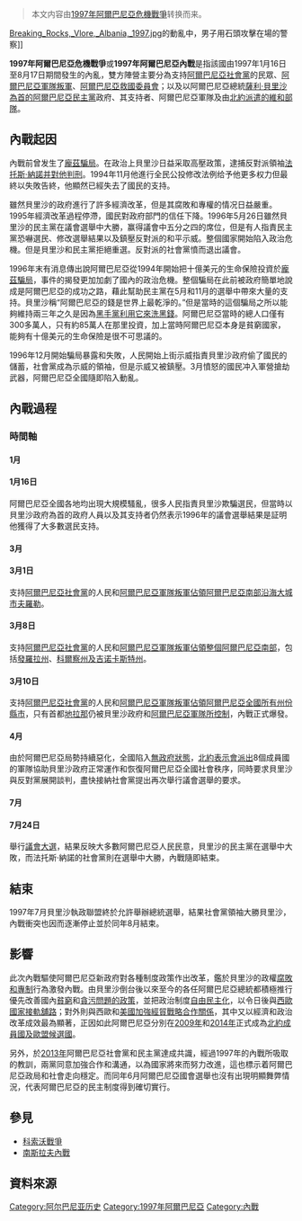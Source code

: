 > 本文内容由[1997年阿爾巴尼亞危機戰爭](https://zh.wikipedia.org/wiki/1997年阿爾巴尼亞危機戰爭)转换而来。


[Breaking_Rocks,_Vlore,_Albania,_1997.jpg](https://zh.wikipedia.org/wiki/File:Breaking_Rocks,_Vlore,_Albania,_1997.jpg "fig:Breaking_Rocks,_Vlore,_Albania,_1997.jpg")的動亂中，男子用石頭攻擊在場的警察\]\]

**1997年阿爾巴尼亞危機戰爭**或**1997年阿爾巴尼亞內戰**是指該國由1997年1月16日至8月17日期間發生的內亂，雙方陣營主要分為支持[阿爾巴尼亞社會黨](../Page/阿爾巴尼亞社會黨.md "wikilink")的民眾、[阿爾巴尼亞軍隊叛軍](https://zh.wikipedia.org/wiki/阿爾巴尼亞軍隊 "wikilink")、[阿爾巴尼亞救國委員會](https://zh.wikipedia.org/wiki/阿爾巴尼亞救國委員會 "wikilink")；以及以阿爾巴尼亞總統[薩利·貝里沙為首的](https://zh.wikipedia.org/wiki/薩利·貝里沙 "wikilink")[阿爾巴尼亞民主黨](../Page/阿爾巴尼亞民主黨.md "wikilink")政府、其支持者、阿爾巴尼亞軍隊及由[北約派遣的](https://zh.wikipedia.org/wiki/北約 "wikilink")[維和部隊](https://zh.wikipedia.org/wiki/維和部隊 "wikilink")。

## 內戰起因

內戰前曾发生了[龐茲騙局](../Page/龐茲騙局.md "wikilink")。在政治上貝里沙日益采取高壓政策，逮捕反對派領袖[法托斯·納諾并對他判刑](https://zh.wikipedia.org/wiki/法托斯·納諾 "wikilink")。1994年11月他進行全民公投修改法例给予他更多权力但最終以失敗告終，他顯然已經失去了國民的支持。

雖然貝里沙的政府進行了許多經濟改革，但是其腐敗和專權的情况日益嚴重。1995年經濟改革過程停滯，國民對政府部門的信任下降。1996年5月26日雖然貝里沙的民主黨在議會選舉中大勝，赢得議會中五分之四的席位，但是有人指責民主黨恐嚇選民、修改選舉結果以及鎮壓反對派的和平示威。整個國家開始陷入政治危機。但是貝里沙和民主黨拒絕重選。反對派的社會黨憤而退出議會。

1996年末有消息傳出說阿爾巴尼亞從1994年開始把十億美元的生命保險投資於[龐茲騙局](../Page/龐茲騙局.md "wikilink")，事件的揭發更加加劇了國內的政治危機。整個騙局在此前被政府簡單地說成是阿爾巴尼亞的成功之路，藉此幫助民主黨在5月和11月的選舉中帶來大量的支持。貝里沙稱“阿爾巴尼亞的錢是世界上最乾淨的。”但是當時的這個騙局之所以能夠維持兩三年之久是因為[黑手黨利用它來](https://zh.wikipedia.org/wiki/黑手黨 "wikilink")[洗黑錢](https://zh.wikipedia.org/wiki/洗黑錢 "wikilink")。阿爾巴尼亞當時的總人口僅有300多萬人，只有約85萬人在那里投資，加上當時阿爾巴尼亞本身是貧窮國家，能夠有十億美元的生命保險是很不可思議的。

1996年12月開始騙局暴露和失敗，人民開始上街示威指責貝里沙政府偷了國民的儲蓄，社會黨成為示威的領袖，但是示威又被鎮壓。3月憤怒的國民冲入軍營搶劫武器，阿爾巴尼亞全國隨即陷入動亂。

## 內戰過程

### 時間軸

#### 1月

#### 1月16日

阿爾巴尼亞全國各地均出現大規模騷亂，很多人民指責貝里沙欺騙選民，但當時以貝里沙政府為首的政府人員以及其支持者仍然表示1996年的議會選舉結果是証明他獲得了大多數選民支持。

#### 3月

#### 3月1日

支持[阿爾巴尼亞社會黨](../Page/阿爾巴尼亞社會黨.md "wikilink")的人民和[阿爾巴尼亞軍隊叛軍佔領阿爾巴尼亞南部沿海大城市](https://zh.wikipedia.org/wiki/阿爾巴尼亞軍隊 "wikilink")[夫羅勒](https://zh.wikipedia.org/wiki/夫羅勒 "wikilink")。

#### 3月8日

支持[阿爾巴尼亞社會黨](../Page/阿爾巴尼亞社會黨.md "wikilink")的人民和[阿爾巴尼亞軍隊叛軍佔領整個阿爾巴尼亞南部](https://zh.wikipedia.org/wiki/阿爾巴尼亞軍隊 "wikilink")，包括[發羅拉州](https://zh.wikipedia.org/wiki/發羅拉州 "wikilink")、[科爾察州及](https://zh.wikipedia.org/wiki/科爾察州 "wikilink")[吉诺卡斯特州](https://zh.wikipedia.org/wiki/吉诺卡斯特州 "wikilink")。

#### 3月10日

支持[阿爾巴尼亞社會黨](../Page/阿爾巴尼亞社會黨.md "wikilink")的人民和[阿爾巴尼亞軍隊叛軍佔領阿爾巴尼亞全國所有州份縣市](https://zh.wikipedia.org/wiki/阿爾巴尼亞軍隊 "wikilink")，只有首都[地拉那](../Page/地拉那.md "wikilink")仍被貝里沙政府和[阿爾巴尼亞軍隊所控制](https://zh.wikipedia.org/wiki/阿爾巴尼亞軍隊 "wikilink")，內戰正式爆發。

#### 4月

由於阿爾巴尼亞局勢持續惡化，全國陷入[無政府狀態](https://zh.wikipedia.org/wiki/無政府狀態 "wikilink")，[北約表示會派出](https://zh.wikipedia.org/wiki/北約 "wikilink")8個成員國的軍隊協助貝里沙政府正常運作和恢復阿爾巴尼亞全國社會秩序，同時要求貝里沙與反對黨展開談判，盡快接納社會黨提出再次舉行議會選舉的要求。

#### 7月

#### 7月24日

舉行[議會大選](https://zh.wikipedia.org/wiki/阿爾巴尼亞議會 "wikilink")，結果反映大多數阿爾巴尼亞人民民意，貝里沙的民主黨在選舉中大敗，而法托斯·納諾的社會黨則在選舉中大勝，內戰隨即結束。

## 結束

1997年7月貝里沙執政聯盟終於允許舉辦總統選舉，結果社會黨領袖大勝貝里沙，內戰衝突也因而逐漸停止並於同年8月結束。

## 影響

此次內戰驅使阿爾巴尼亞新政府對各種制度政策作出改革，鑑於貝里沙的政權[腐敗和](../Page/政治腐敗.md "wikilink")[專制](../Page/專制.md "wikilink")行為激發內戰。由貝里沙倒台後以來至今的各任阿爾巴尼亞總統都積極推行優先改善國內[貧窮](../Page/貧窮.md "wikilink")和[貪污問題的政策](https://zh.wikipedia.org/wiki/貪污 "wikilink")，並把政治制度[自由民主化](../Page/自由民主制.md "wikilink")，以令日後與[西歐國家接軌舖路](https://zh.wikipedia.org/wiki/西歐 "wikilink")；對外則與西歐和[美國加強經貿戰略合作關係](https://zh.wikipedia.org/wiki/美國 "wikilink")，其中又以經濟和政治改革成效最為顯著，正因如此阿爾巴尼亞分別在[2009年](../Page/2009年.md "wikilink")和[2014年](../Page/2014年.md "wikilink")正式成為[北約成員國及](https://zh.wikipedia.org/wiki/北約 "wikilink")[歐盟候選國](https://zh.wikipedia.org/wiki/歐盟 "wikilink")。

另外，於[2013年](../Page/2013年.md "wikilink")阿爾巴尼亞社會黨和民主黨達成共識，經過1997年的內戰所吸取的教訓，兩黨同意加強合作和溝通，以為國家將來而努力改進，這也標示着阿爾巴尼亞政局和社會走向穩定。而同年6月阿爾巴尼亞國會選舉也沒有出現明顯舞弊情況，代表阿爾巴尼亞的民主制度得到確切實行。

## 參見

  - [科索沃戰爭](https://zh.wikipedia.org/wiki/科索沃戰爭 "wikilink")
  - [南斯拉夫內戰](../Page/南斯拉夫內戰.md "wikilink")

## 資料來源

[Category:阿尔巴尼亚历史](https://zh.wikipedia.org/wiki/Category:阿尔巴尼亚历史 "wikilink") [Category:1997年阿爾巴尼亞](https://zh.wikipedia.org/wiki/Category:1997年阿爾巴尼亞 "wikilink") [Category:內戰](https://zh.wikipedia.org/wiki/Category:內戰 "wikilink")